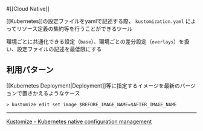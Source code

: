 #[[Cloud Native]]

[[Kubernetes]]の設定ファイルをyamlで記述する際、 `kustomization.yaml` によってリソース定義の集約等を行うことができるツール

環境ごとに共通化できる設定（`base`）、環境ごとの差分設定（`overlays`）を扱い、設定ファイルの記述を最低限にする

## 利用パターン

[[Kubernetes Deployment|Deployment]]等に指定するイメージを最新のバージョンで置きかえるようなケース
```
> kustomize edit set image $BEFORE_IMAGE_NAME=$AFTER_IMAGE_NAME
```

---

[Kustomize - Kubernetes native configuration management](https://kustomize.io/)
